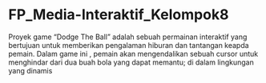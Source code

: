 # FP_Media-Interaktif_Kelompok8
Proyek game “Dodge The Ball” adalah sebuah permainan interaktif yang bertujuan untuk memberikan pengalaman hiburan dan tantangan keapda pemain. Dalam game ini , pemain akan mengendalikan sebuah cursor untuk menghindar dari dua buah bola yang dapat memantu; di dalam lingkungan yang dinamis
